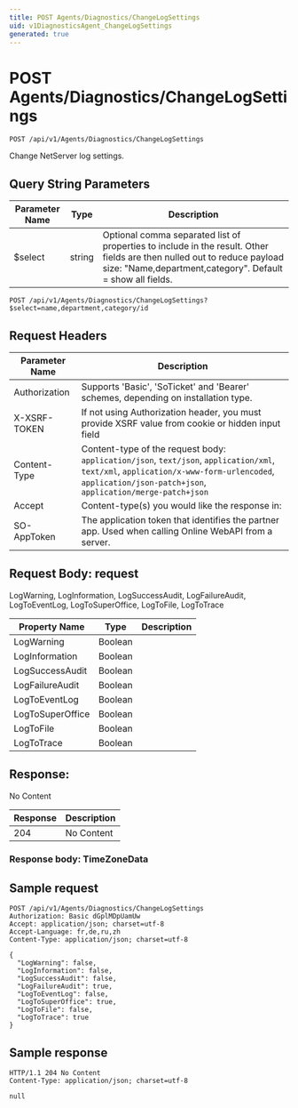 ```yaml
---
title: POST Agents/Diagnostics/ChangeLogSettings
uid: v1DiagnosticsAgent_ChangeLogSettings
generated: true
---
```


# POST Agents/Diagnostics/ChangeLogSettings

```http
POST /api/v1/Agents/Diagnostics/ChangeLogSettings
```

Change NetServer log settings.







## Query String Parameters

| Parameter Name | Type |  Description |
|----------------|------|--------------|
| $select | string |  Optional comma separated list of properties to include in the result. Other fields are then nulled out to reduce payload size: "Name,department,category". Default = show all fields. |

```http
POST /api/v1/Agents/Diagnostics/ChangeLogSettings?$select=name,department,category/id
```


## Request Headers

| Parameter Name | Description |
|----------------|-------------|
| Authorization  | Supports 'Basic', 'SoTicket' and 'Bearer' schemes, depending on installation type. |
| X-XSRF-TOKEN   | If not using Authorization header, you must provide XSRF value from cookie or hidden input field |
| Content-Type | Content-type of the request body: `application/json`, `text/json`, `application/xml`, `text/xml`, `application/x-www-form-urlencoded`, `application/json-patch+json`, `application/merge-patch+json` |
| Accept         | Content-type(s) you would like the response in:  |
| SO-AppToken | The application token that identifies the partner app. Used when calling Online WebAPI from a server. |

## Request Body: request 

LogWarning, LogInformation, LogSuccessAudit, LogFailureAudit, LogToEventLog, LogToSuperOffice, LogToFile, LogToTrace 

| Property Name | Type |  Description |
|----------------|------|--------------|
| LogWarning | Boolean |  |
| LogInformation | Boolean |  |
| LogSuccessAudit | Boolean |  |
| LogFailureAudit | Boolean |  |
| LogToEventLog | Boolean |  |
| LogToSuperOffice | Boolean |  |
| LogToFile | Boolean |  |
| LogToTrace | Boolean |  |

## Response:

No Content

| Response | Description |
|----------------|-------------|
| 204 | No Content |

### Response body: TimeZoneData


## Sample request

```http!
POST /api/v1/Agents/Diagnostics/ChangeLogSettings
Authorization: Basic dGplMDpUamUw
Accept: application/json; charset=utf-8
Accept-Language: fr,de,ru,zh
Content-Type: application/json; charset=utf-8

{
  "LogWarning": false,
  "LogInformation": false,
  "LogSuccessAudit": false,
  "LogFailureAudit": true,
  "LogToEventLog": false,
  "LogToSuperOffice": true,
  "LogToFile": false,
  "LogToTrace": true
}
```

## Sample response

```http_
HTTP/1.1 204 No Content
Content-Type: application/json; charset=utf-8

null
```